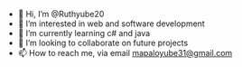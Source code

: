 - 👋 Hi, I’m @Ruthyube20
- 👀 I’m interested in web and software development 
- 🌱 I’m currently learning c# and java
- 💞️ I’m looking to collaborate on future projects 
- 📫 How to reach me, via email mapaloyube31@gmail.com 

<!---
Ruthyube20/Ruthyube20 is a ✨ special ✨ repository because its `README.md` (this file) appears on your GitHub profile.
You can click the Preview link to take a look at your changes.
--->
